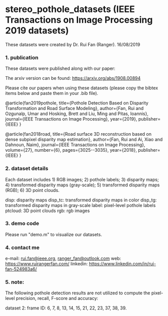 # stereo_pothole_datasets (IEEE Transactions on Image Processing 2019 datasets)
These datasets were created by Dr. Rui Fan (Ranger). 16/08/2019

### 1. publication ###
These datasets were published along with our paper:

The arxiv version can be found: https://arxiv.org/abs/1908.00894

Please cite our papers when using these datasets (please copy the bibtex items below and paste them in your .bib file). 

@article{fan2019pothole,
  title={Pothole Detection Based on Disparity Transformation and Road Surface Modeling},
  author={Fan, Rui and Ozgunalp, Umar and Hosking, Brett and Liu, Ming and Pitas, Ioannis},
  journal={IEEE Transactions on Image Processing},
  year={2019},
  publisher={IEEE}
}

@article{fan2018road,
  title={Road surface 3D reconstruction based on dense subpixel disparity map estimation},
  author={Fan, Rui and Ai, Xiao and Dahnoun, Naim},
  journal={IEEE Transactions on Image Processing},
  volume={27},
  number={6},
  pages={3025--3035},
  year={2018},
  publisher={IEEE}
}

### 2. dataset details ###
Each dataset includes 1) RGB images; 2) pothole labels; 3) disparity maps; 4) transformed disparity maps (gray-scale); 5) transformed disparity maps (RGB); 6) 3D point clouds. 

disp: disparity maps
disp_tc: transformed disparity maps in color
disp_tg: transformed disparity maps in gray-scale
label: pixel-level pothole labels
ptcloud: 3D point clouds
rgb: rgb images

### 3. demo code ###
Please run "demo.m" to visualize our datasets. 

### 4. contact me ###
e-mail: rui.fan@ieee.org, ranger_fan@outlook.com
web:    https://www.ruirangerfan.com/
linkedin: https://www.linkedin.com/in/rui-fan-524983a6/

### 5. note:
The following pothole detection results are not utilized to compute the pixel-level precision, recall, F-score and accuracy:

dataset 2:
frame ID: 6, 7, 8, 13, 14, 15, 21, 22, 23, 37, 38, 39. 